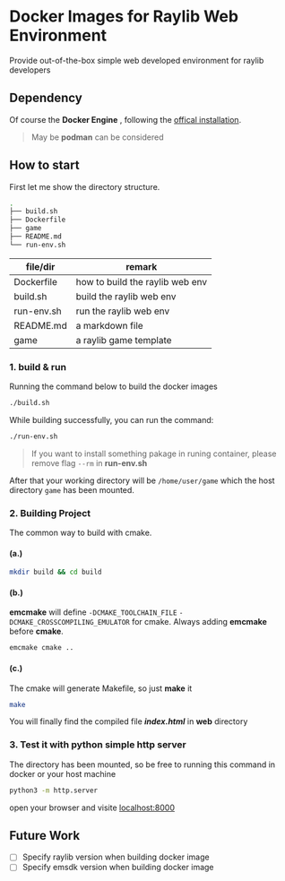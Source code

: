 # Docker Images for Raylib Web Environment

Provide out-of-the-box simple web developed environment for raylib developers

## Dependency

Of course the **Docker Engine** , following the [offical installation](https://docs.docker.com/engine/install/).

> May be **podman** can be considered

## How to start

First let me show the directory structure.

```sh
.
├── build.sh
├── Dockerfile
├── game
├── README.md
└── run-env.sh
```

| file/dir | remark |
| --- | --- |
| Dockerfile | how to build the raylib web env |
| build.sh | build the raylib web env |
| run-env.sh | run the raylib web env |
| README.md | a markdown file |
| game | a raylib game template |


### 1. build & run

Running the command below to build the docker images

```sh
./build.sh
```

While building successfully, you can run the command:

```sh
./run-env.sh
```

> If you want to install something pakage in runing container, please remove flag `--rm` in **run-env.sh**

After that your working directory will be `/home/user/game` which the host directory `game` has been mounted.

### 2. Building Project

The common way to build with cmake.

#### (a.)

```sh
mkdir build && cd build
```

#### (b.)

**emcmake** will define `-DCMAKE_TOOLCHAIN_FILE` `-DCMAKE_CROSSCOMPILING_EMULATOR` for cmake. Always adding **emcmake** before **cmake**.

```sh
emcmake cmake ..
```

#### (c.)

The cmake will generate Makefile, so just **make** it
```sh
make
```

You will finally find the compiled file ***index.html*** in **web** directory

### 3. Test it with python simple http server

The directory has been mounted, so be free to running this command in docker or your host machine

```sh
python3 -m http.server
```

open your browser and visite [localhost:8000](localhost:8000)

## Future Work

- [ ] Specify raylib version when building docker image
- [ ] Specify emsdk version when building docker image